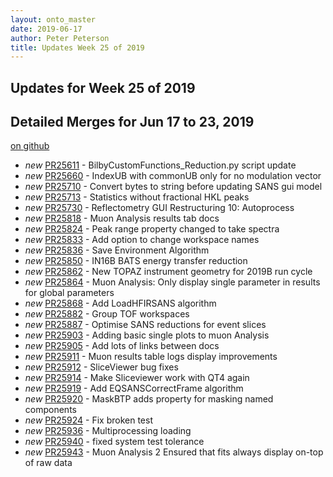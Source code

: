```yaml
---
layout: onto_master
date: 2019-06-17
author: Peter Peterson
title: Updates Week 25 of 2019
---
```

Updates for Week 25 of 2019
---------------------------

Detailed Merges for Jun 17 to 23, 2019
--------------------------------------
[on github](https://github.com/mantidproject/mantid/pulls?q=is%3Apr+merged%3A2019-06-18..2019-06-23)

* *new* [PR25611](https://github.com/mantidproject/mantid/pull/25611) - BilbyCustomFunctions_Reduction.py script update
* *new* [PR25660](https://github.com/mantidproject/mantid/pull/25660) - IndexUB with commonUB only for no modulation vector
* *new* [PR25710](https://github.com/mantidproject/mantid/pull/25710) - Convert bytes to string before updating SANS gui model
* *new* [PR25713](https://github.com/mantidproject/mantid/pull/25713) - Statistics without fractional HKL peaks
* *new* [PR25730](https://github.com/mantidproject/mantid/pull/25730) - Reflectometry GUI Restructuring 10: Autoprocess
* *new* [PR25818](https://github.com/mantidproject/mantid/pull/25818) - Muon Analysis results tab docs
* *new* [PR25824](https://github.com/mantidproject/mantid/pull/25824) - Peak range property changed to take spectra
* *new* [PR25833](https://github.com/mantidproject/mantid/pull/25833) - Add option to change workspace names
* *new* [PR25836](https://github.com/mantidproject/mantid/pull/25836) - Save Environment Algorithm
* *new* [PR25850](https://github.com/mantidproject/mantid/pull/25850) - IN16B BATS energy transfer reduction
* *new* [PR25862](https://github.com/mantidproject/mantid/pull/25862) - New TOPAZ instrument geometry for 2019B run cycle
* *new* [PR25864](https://github.com/mantidproject/mantid/pull/25864) - Muon Analysis: Only display single parameter in results for global parameters
* *new* [PR25868](https://github.com/mantidproject/mantid/pull/25868) - Add LoadHFIRSANS algorithm
* *new* [PR25882](https://github.com/mantidproject/mantid/pull/25882) - Group TOF workspaces
* *new* [PR25887](https://github.com/mantidproject/mantid/pull/25887) - Optimise SANS reductions for event slices
* *new* [PR25903](https://github.com/mantidproject/mantid/pull/25903) - Adding basic single plots to muon Analysis
* *new* [PR25905](https://github.com/mantidproject/mantid/pull/25905) - Add lots of links between docs
* *new* [PR25911](https://github.com/mantidproject/mantid/pull/25911) - Muon results table logs display improvements
* *new* [PR25912](https://github.com/mantidproject/mantid/pull/25912) - SliceViewer bug fixes
* *new* [PR25914](https://github.com/mantidproject/mantid/pull/25914) - Make Sliceviewer work with QT4 again
* *new* [PR25919](https://github.com/mantidproject/mantid/pull/25919) - Add EQSANSCorrectFrame algorithm
* *new* [PR25920](https://github.com/mantidproject/mantid/pull/25920) - MaskBTP adds property for masking named components
* *new* [PR25924](https://github.com/mantidproject/mantid/pull/25924) - Fix broken test
* *new* [PR25936](https://github.com/mantidproject/mantid/pull/25936) - Multiprocessing loading
* *new* [PR25940](https://github.com/mantidproject/mantid/pull/25940) - fixed system test tolerance
* *new* [PR25943](https://github.com/mantidproject/mantid/pull/25943) - Muon Analysis 2 Ensured that fits always display on-top of raw data
